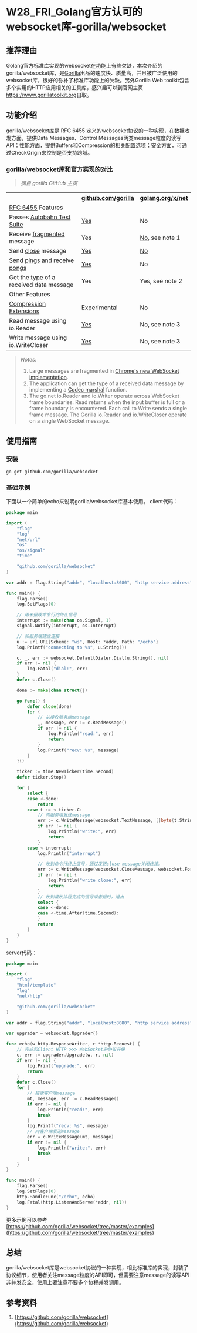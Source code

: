 # W28_FRI_Golang官方认可的websocket库-gorilla/websocket

## 推荐理由

Golang官方标准库实现的websocket在功能上有些欠缺，本次介绍的gorilla/websocket库，是[Gorilla](https://www.gorillatoolkit.org)出品的速度快、质量高，并且被广泛使用的websocket库，很好的弥补了标准库功能上的欠缺。另外Gorilla Web toolkit包含多个实用的HTTP应用相关的工具库，感兴趣可以到官网主页<https://www.gorillatoolkit.org>自取。

## 功能介绍

gorilla/websocket库是 RFC 6455 定义的websocket协议的一种实现，在数据收发方面，提供Data Messages、Control Messages两类message粒度的读写API；性能方面，提供Buffers和Compression的相关配置选项；安全方面，可通过CheckOrigin来控制是否支持跨域。

### gorilla/websocket库和官方实现的对比

> *摘自 gorilla GitHub 主页*
<table>
<tr>
<th></th>
<th><a href="http://godoc.org/github.com/gorilla/websocket">github.com/gorilla</a></th>
<th><a href="http://godoc.org/golang.org/x/net/websocket">golang.org/x/net</a></th>
</tr>
<tr>
<tr><td colspan="3"><a href="http://tools.ietf.org/html/rfc6455">RFC 6455</a> Features</td></tr>
<tr><td>Passes <a href="https://github.com/crossbario/autobahn-testsuite">Autobahn Test Suite</a></td><td><a href="https://github.com/gorilla/websocket/tree/master/examples/autobahn">Yes</a></td><td>No</td></tr>
<tr><td>Receive <a href="https://tools.ietf.org/html/rfc6455#section-5.4">fragmented</a> message<td>Yes</td><td><a href="https://code.google.com/p/go/issues/detail?id=7632">No</a>, see note 1</td></tr>
<tr><td>Send <a href="https://tools.ietf.org/html/rfc6455#section-5.5.1">close</a> message</td><td><a href="http://godoc.org/github.com/gorilla/websocket#hdr-Control_Messages">Yes</a></td><td><a href="https://code.google.com/p/go/issues/detail?id=4588">No</a></td></tr>
<tr><td>Send <a href="https://tools.ietf.org/html/rfc6455#section-5.5.2">pings</a> and receive <a href="https://tools.ietf.org/html/rfc6455#section-5.5.3">pongs</a></td><td><a href="http://godoc.org/github.com/gorilla/websocket#hdr-Control_Messages">Yes</a></td><td>No</td></tr>
<tr><td>Get the <a href="https://tools.ietf.org/html/rfc6455#section-5.6">type</a> of a received data message</td><td>Yes</td><td>Yes, see note 2</td></tr>
<tr><td colspan="3">Other Features</tr></td>
<tr><td><a href="https://tools.ietf.org/html/rfc7692">Compression Extensions</a></td><td>Experimental</td><td>No</td></tr>
<tr><td>Read message using io.Reader</td><td><a href="http://godoc.org/github.com/gorilla/websocket#Conn.NextReader">Yes</a></td><td>No, see note 3</td></tr>
<tr><td>Write message using io.WriteCloser</td><td><a href="http://godoc.org/github.com/gorilla/websocket#Conn.NextWriter">Yes</a></td><td>No, see note 3</td></tr>
</table>

> *Notes:*
> 1. Large messages are fragmented in [Chrome's new WebSocket implementation](http://www.ietf.org/mail-archive/web/hybi/current/msg10503.html).
> 2. The application can get the type of a received data message by implementing
>   a [Codec marshal](http://godoc.org/golang.org/x/net/websocket#Codec.Marshal)
>   function.
> 3. The go.net io.Reader and io.Writer operate across WebSocket frame boundaries.
>  Read returns when the input buffer is full or a frame boundary is
>  encountered. Each call to Write sends a single frame message. The Gorilla
>  io.Reader and io.WriteCloser operate on a single WebSocket message.

## 使用指南

### 安装

```shell
go get github.com/gorilla/websocket
```

### 基础示例

下面以一个简单的echo来说明gorilla/websocket库基本使用。
client代码：

```go
package main

import (
	"flag"
	"log"
	"net/url"
	"os"
	"os/signal"
	"time"

	"github.com/gorilla/websocket"
)

var addr = flag.String("addr", "localhost:8080", "http service address")

func main() {
	flag.Parse()
	log.SetFlags(0)

    // 用来接收命令行的终止信号
	interrupt := make(chan os.Signal, 1)
	signal.Notify(interrupt, os.Interrupt)

    // 和服务端建立连接
	u := url.URL{Scheme: "ws", Host: *addr, Path: "/echo"}
	log.Printf("connecting to %s", u.String())

	c, _, err := websocket.DefaultDialer.Dial(u.String(), nil)
	if err != nil {
		log.Fatal("dial:", err)
	}
	defer c.Close()

	done := make(chan struct{})

	go func() {
		defer close(done)
		for {
            // 从接收服务端message
			_, message, err := c.ReadMessage()
			if err != nil {
				log.Println("read:", err)
				return
			}
			log.Printf("recv: %s", message)
		}
	}()

	ticker := time.NewTicker(time.Second)
	defer ticker.Stop()

	for {
		select {
		case <-done:
			return
        case t := <-ticker.C:
            // 向服务端发送message
			err := c.WriteMessage(websocket.TextMessage, []byte(t.String()))
			if err != nil {
				log.Println("write:", err)
				return
			}
		case <-interrupt:
			log.Println("interrupt")

			// 收到命令行终止信号，通过发送close message关闭连接。
			err := c.WriteMessage(websocket.CloseMessage, websocket.FormatCloseMessage(websocket.CloseNormalClosure, ""))
			if err != nil {
				log.Println("write close:", err)
				return
            }
            // 收到接收协程完成的信号或者超时，退出
			select {
			case <-done:
			case <-time.After(time.Second):
			}
			return
		}
	}
}
```

server代码：
```go
package main

import (
	"flag"
	"html/template"
	"log"
	"net/http"

	"github.com/gorilla/websocket"
)

var addr = flag.String("addr", "localhost:8080", "http service address")

var upgrader = websocket.Upgrader{}

func echo(w http.ResponseWriter, r *http.Request) {
    // 完成和Client HTTP >>> WebSocket的协议升级
	c, err := upgrader.Upgrade(w, r, nil)
	if err != nil {
		log.Print("upgrade:", err)
		return
	}
	defer c.Close()
	for {
        // 接收客户端message
		mt, message, err := c.ReadMessage()
		if err != nil {
			log.Println("read:", err)
			break
		}
        log.Printf("recv: %s", message)
        // 向客户端发送message
		err = c.WriteMessage(mt, message)
		if err != nil {
			log.Println("write:", err)
			break
		}
	}
}

func main() {
	flag.Parse()
	log.SetFlags(0)
	http.HandleFunc("/echo", echo)
	log.Fatal(http.ListenAndServe(*addr, nil))
}
```

更多示例可以参考 [https://github.com/gorilla/websocket/tree/master/examples](https://github.com/gorilla/websocket/tree/master/examples)

## 总结

gorilla/websocket库是websocket协议的一种实现，相比标准库的实现，封装了协议细节，使用者关注message粒度的API即可，但需要注意message的读写API非并发安全，使用上要注意不要多个协程并发调用。

## 参考资料

1. [https://github.com/gorilla/websocket](https://github.com/gorilla/websocket)

